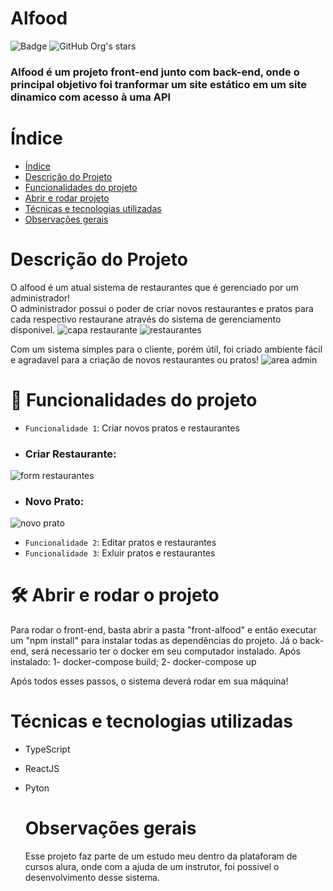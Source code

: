 # Alfood
![Badge ](http://img.shields.io/static/v1?label=STATUS&message=Concluido&color=GREEN&style=for-the-badge)
![GitHub Org's stars](https://img.shields.io/github/stars/camilafernanda?style=social)
<h3>Alfood é um projeto front-end junto com back-end, onde o principal objetivo foi tranformar um site estático em um site dinamico com acesso à uma API</h3>

# Índice 

* [Índice](#índice)
* [Descrição do Projeto](#Descrição-do-Projeto)
* [Funcionalidades do projeto](#Funcionalidades-do-projeto)
* [Abrir e rodar projeto](#Abrir-e-rodar-projeto)
* [Técnicas e tecnologias utilizadas](#Técnicas-e-tecnologias-utilizadas)
* [Observações gerais](#Observações-gerais)

# Descrição do Projeto
  O alfood é um atual sistema de restaurantes que é gerenciado por um administrador!<br/>
  O administrador possui o poder de criar novos restaurantes e pratos para cada respectivo restaurane através do sistema de gerenciamento disponivel.
![capa restaurante](https://github.com/GabrielBarbosa2003/Alfood/assets/54041388/cf2c1946-d88f-47d1-8a20-857177a9d9be)
![restaurantes](https://github.com/GabrielBarbosa2003/Alfood/assets/54041388/eeaab89a-dbc4-4ed0-8dcc-ce8a4959544d)

Com um sistema simples para o cliente, porém útil, foi criado ambiente fácil e agradavel para a criação de novos restaurantes ou pratos!
![area admin](https://github.com/GabrielBarbosa2003/Alfood/assets/54041388/e035c615-a81b-486a-801d-b7e6a8f94778)

# :hammer: Funcionalidades do projeto

- `Funcionalidade 1`: Criar novos pratos e restaurantes
  
- <h3>Criar Restaurante:</h3>
![form restaurantes](https://github.com/GabrielBarbosa2003/Alfood/assets/54041388/b0b2410a-3be1-455b-8f71-7a99ae419a8a)

- <h3>Novo Prato:</h3>
![novo prato](https://github.com/GabrielBarbosa2003/Alfood/assets/54041388/e6a0fbfc-f0be-42d7-8ad2-088e3de8e521)

- `Funcionalidade 2`: Editar pratos e restaurantes
- `Funcionalidade 3`: Exluir pratos e restaurantes

# 🛠️ Abrir e rodar o projeto
Para rodar o front-end, basta abrir a pasta "front-alfood" e então executar um "npm install" para instalar todas as dependências do projeto.
Já o back-end, será necessario ter o docker em seu computador instalado.
Após instalado:
1- docker-compose build;
2- docker-compose up

Após todos esses passos, o sistema deverá rodar em sua máquina! 

#  Técnicas e tecnologias utilizadas
* TypeScript
* ReactJS
* Pyton

  # Observações gerais
  Esse projeto faz parte de um estudo meu dentro da plataforam de cursos alura, onde com a ajuda de um instrutor, foi possivel o desenvolvimento desse sistema.
